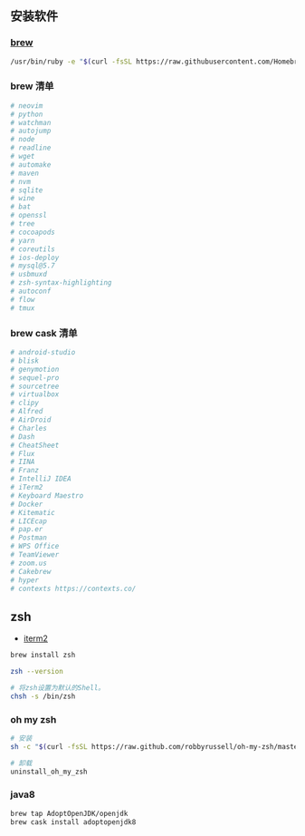 ## 安装软件

### [brew](https://brew.sh/)
```bash
/usr/bin/ruby -e "$(curl -fsSL https://raw.githubusercontent.com/Homebrew/install/master/install)"
```

### brew 清单
```bash
# neovim
# python
# watchman
# autojump
# node
# readline
# wget
# automake
# maven
# nvm
# sqlite
# wine
# bat
# openssl
# tree
# cocoapods
# yarn
# coreutils
# ios-deploy
# mysql@5.7
# usbmuxd
# zsh-syntax-highlighting
# autoconf
# flow
# tmux
```

### brew cask 清单
```bash
# android-studio
# blisk
# genymotion
# sequel-pro
# sourcetree
# virtualbox
# clipy
# Alfred
# AirDroid
# Charles
# Dash
# CheatSheet
# Flux
# IINA
# Franz
# IntelliJ IDEA
# iTerm2
# Keyboard Maestro
# Docker
# Kitematic
# LICEcap
# pap.er
# Postman
# WPS Office
# TeamViewer
# zoom.us
# Cakebrew
# hyper
# contexts https://contexts.co/
```

## zsh
- [iterm2](https://www.iterm2.com/downloads.html)

```bash
brew install zsh

zsh --version

# 将zsh设置为默认的Shell。
chsh -s /bin/zsh
```

### oh my zsh
```bash
# 安装
sh -c "$(curl -fsSL https://raw.github.com/robbyrussell/oh-my-zsh/master/tools/install.sh)"

# 卸载
uninstall_oh_my_zsh
```

### java8
```bash
brew tap AdoptOpenJDK/openjdk
brew cask install adoptopenjdk8
```